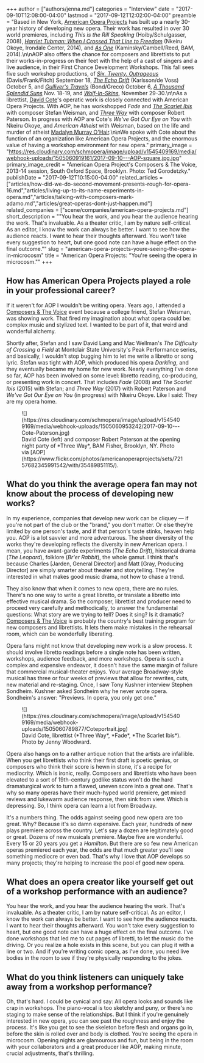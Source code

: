 +++
author = ["authors/jenna.md"]
categories = "Interview"
date = "2017-09-10T12:08:00-04:00"
lastmod = "2017-09-12T12:02:00-04:00"
preamble = "Based in New York, [American Opera Projects](/scene/companies/american-opera-projects/) has built up a nearly 30-year history of developing new opera. Their work has resulted in over 30 world premieres, including *This is the Rill Speaking* (Hoiby/Schulgasser, 2008), [*Harriet Tubman: When I Crossed That Line to Freedom*](http://www.aopopera.org/tubman/) (Nkeiru Okoye, Irondale Center, 2014), and [*As One*](http://www.aopopera.org/AsOne/#) (Kaminsky/Cambell/Reed, BAM, 2014).\n\nAOP also offers the chance for composers and librettists to put their works-in-progress on their feet with the help of a cast of singers and a live audience, in their First Chance Development Workshops. This fall sees five such workshop productions, of [*Six. Twenty. Outrageous*](http://www.aopopera.org/events.html#620firstchance2017) (Davis/Frank/Fitch) September 18, [*The Echo Drift*](http://www.aopopera.org/events.html#EchoDriftScandinaviaHouse2017) (Karlsson/de Voss) October 5, and [*Gulliver's Travels*](http://www.aopopera.org/events.html#gulliver2017) (Bond/Greco) October 6, [*A Thousand Splendid Suns*](http://www.aopopera.org/events.html#suns2017) Nov. 18-19, and [*Wolf-In-Skins*](http://www.aopopera.org/events.html#wolfinskins2017), November 29-30.\n\nAs a librettist, [David Cote](/scene/people/david-cote/)'s operatic work is closely connected with American Opera Projects. With AOP, he has workshopped *Fade* and [*The Scarlet Ibis*](http://www.aopopera.org/scarletibis/) with composer Stefan Weisman, and [*Three Way*](/safe-words-masquerades-nashville-opera-presents-three-way/) with composer Robert Paterson. In progress with AOP are Cote's *We've Got Our Eye on You* with Nkeiru Okoye, and *American Atheist* with Weisman, based on the life and murder of atheist [Madalyn Murray O'Hair](https://en.wikipedia.org/wiki/Madalyn_Murray_O%27Hair).\n\nWe spoke with Cote about the function of an organization like American Opera Projects, and the enormous value of having a workshop environment for new opera."
primary_image = "https://res.cloudinary.com/schmopera/image/upload/v1545409169/media/webhook-uploads/1505060919161/2017-09-10---AOP-square.jpg.jpg"
primary_image_credit = "American Opera Project's Composers & The Voice, 2013-14 session, South Oxford Space, Brooklyn. Photo: Ted Gorodetzky."
publishDate = "2017-09-12T10:15:00-04:00"
related_articles = ["articles/how-did-we-do-second-movement-presents-rough-for-opera-16.md","articles/living-up-to-its-name-experiments-in-opera.md","articles/talking-with-composers-mark-adamo.md","articles/great-operas-dont-just-happen.md"]
related_companies = ["scene/companies/american-opera-projects.md"]
short_description = "&quot;You hear the work, and you hear the audience hearing the work. That&#039;s invaluable. As a theater critic, I am by nature self-critical. As an editor, I know the work can always be better. I want to see how the audience reacts. I want to hear their thoughts afterward. You won&#039;t take every suggestion to heart, but one good note can have a huge effect on the final outcome.&quot;"
slug = "american-opera-projects-youre-seeing-the-opera-in-microcosm"
title = "American Opera Projects: &quot;You&#039;re seeing the opera in microcosm.&quot;"
+++

## How has American Opera Projects played a role in your professional career?

If it weren't for AOP I wouldn't be writing opera. Years ago, I attended a [Composers & The Voice](http://aopopera.org/composers_voice/) event because a college friend, Stefan Weisman, was showing work. That fired my imagination about what opera could be: complex music and stylized text. I wanted to be part of it, that weird and wonderful alchemy. 

Shortly after, Stefan and I saw David Lang and Mac Wellman's *The Difficulty of Crossing a Field* at Montclair State University's Peak Performance series, and basically, I wouldn't stop bugging him to let me write a libretto or song lyric. Stefan was tight with AOP, which produced his opera *Darkling*, and they eventually became my home for new work. Nearly everything I've done so far, AOP has been involved on some level: libretto reading, co-producing, or presenting work in concert. That includes *Fade* (2008) and *The Scarlet Ibis* (2015) with Stefan; and *Three Way* (2017) with Robert Paterson and *We've Got Our Eye on You* (in progress) with Nkeiru Okoye. Like I said: They are my opera home.

<figure data-type="image">
![](https://res.cloudinary.com/schmopera/image/upload/v1545409169/media/webhook-uploads/1505060953242/2017-09-10---Cote-Paterson.jpg)
<figcaption>David Cote (left) and composer Robert Paterson at the opening night party of *Three Way*, BAM Fisher, Brooklyn, NY. Photo via [AOP](https://www.flickr.com/photos/americanoperaprojects/sets/72157682345991542/with/35489851115/).</figcaption>
</figure>

## What do you think the average opera fan may not know about the process of developing new works?

In my experience, companies that develop new work can be cliquey — if you're not part of the club or the "brand," you don't matter. Or else they're limited by one person's taste, and if that person's taste stinks, heaven help you. AOP is a lot savvier and more adventurous. The sheer diversity of the works they're developing reflects the diversity in new American opera. I mean, you have avant-garde experiments (*The Echo Drift*), historical drama (*The Leopard*), folklore (*Br'er Rabbit*), the whole gamut. I think that's because Charles [Jarden, General Director] and Matt [Gray, Producing Director] are simply smarter about theater and storytelling. They're interested in what makes good music drama, not how to chase a trend.

They also know that when it comes to new opera, there are no rules. There's no one way to write a great libretto, or translate a libretto into effective musical drama. So the composer, librettist and producer need to proceed very carefully and methodically, to answer the fundamental questions: What story are we trying to tell? Does it sing? Is it dramatic? [Composers & The Voice](http://aopopera.org/composers_voice/) is probably the country's best training program for new composers and librettists. It lets them make mistakes in the rehearsal room, which can be wonderfully liberating.

Opera fans might not know that developing new work is a slow process. It should involve libretto readings before a single note has been written, workshops, audience feedback, and more workshops. Opera is such a complex and expensive endeavor, it doesn't have the same margin of failure that commercial musical-theater enjoys. Your average Broadway-style musical has three or four weeks of previews that allow for rewrites, cuts, new material and re-staging. Once, I saw Tony Kushner interview Stephen Sondheim. Kushner asked Sondheim why he never wrote opera. Sondheim's answer: "Previews. In opera, you only get one."

<figure data-type="image">
![](https://res.cloudinary.com/schmopera/image/upload/v1545409169/media/webhook-uploads/1505060789877/Coteportrait.jpg)
<figcaption>David Cote, librettist (*Three Way*, *Fade*, *The Scarlet Ibis*). Photo by Jenny Woodward.</figcaption>
</figure>

Opera also hangs on to a rather antique notion that the artists are infallible. When you get librettists who think their first draft is poetic genius, or composers who think their score is hewn in stone, it's a recipe for mediocrity. Which is ironic, really. Composers and librettists who have been elevated to a sort of 19th-century godlike status won't do the hard dramaturgical work to turn a flawed, uneven score into a great one. That's why so many operas have their much-hyped world premiere, get mixed reviews and lukewarm audience response, then sink from view. Which is depressing. So, I think opera can learn a lot from Broadway.

It's a numbers thing. The odds against seeing good new opera are too great. Why? Because it's so damn expensive. Each year, hundreds of new plays premiere across the country. Let's say a dozen are legitimately good or great. Dozens of new musicals premiere. Maybe five are wonderful. Every 15 or 20 years you get a *Hamilton*. But there are so few new American operas premiered each year, the odds are that much greater you'll see something mediocre or even bad. That's why I love that AOP develops so many projects; they're helping to increase the pool of good new opera.

## What does an opera creator like yourself get out of a workshop performance with an audience?

You hear the work, and you hear the audience hearing the work. That's invaluable. As a theater critic, I am by nature self-critical. As an editor, I know the work can always be better. I want to see how the audience reacts. I want to hear their thoughts afterward. You won't take every suggestion to heart, but one good note can have a huge effect on the final outcome. I've done workshops that led me to cut pages of libretti, to let the music do the driving. Or you realize a hole exists in this scene, but you can plug it with a line or two. And if you’re writing comic opera, as I’ve done, you need live bodies in the room to see if they're physically responding to the jokes.

## What do you think listeners can uniquely take away from a workshop performance?

Oh, that's hard. I could be cynical and say: All opera looks and sounds like crap in workshops. The piano-vocal is too sketchy and puny, or there's no staging to make sense of the relationships. But I think if you're genuinely interested in new opera, you can see past the roughness and enjoy the process. It's like you get to see the skeleton before flesh and organs go in, before the skin is rolled over and body is clothed. You're seeing the opera in microcosm. Opening nights are glamourous and fun, but being in the room with your collaborators and a great producer like AOP, making minute, crucial adjustments, that's thrilling.
